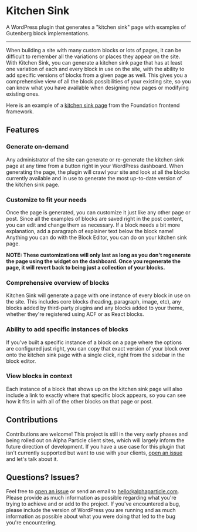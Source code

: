 # Kitchen Sink
A WordPress plugin that generates a "kitchen sink" page with examples of Gutenberg block implementations.

------

When building a site with many custom blocks or lots of pages, it can be difficult to remember all the variations or places they appear on the site. With Kitchen Sink, you can generate a kitchen sink page that has at least one variation of each and every block in use on the site, with the ability to add specific versions of blocks from a given page as well. This gives you a comprehensive view of all the block possibilities of your existing site, so you can know what you have available when designing new pages or modifying existing ones.

Here is an example of a [kitchen sink page](https://get.foundation/sites/docs-v5/components/kitchen_sink.html) from the Foundation frontend framework.

## Features

### Generate on-demand

Any administrator of the site can generate or re-generate the kitchen sink page at any time from a button right in your WordPress dashboard. When generating the page, the plugin will crawl your site and look at all the blocks currently available and in use to generate the most up-to-date version of the kitchen sink page.

### Customize to fit your needs

Once the page is generated, you can customize it just like any other page or post. Since all the examples of blocks are saved right in the post content, you can edit and change them as necessary. If a block needs a bit more explanation, add a paragraph of explainer text below the block name! Anything you can do with the Block Editor, you can do on your kitchen sink page.

**NOTE: These customizations will only last as long as you don't regenerate the page using the widget on the dashboard. Once you regenerate the page, it will revert back to being just a collection of your blocks.**

### Comprehensive overview of blocks

Kitchen Sink will generate a page with one instance of every block in use on the site. This includes core blocks (heading, paragraph, image, etc), any blocks added by third-party plugins and any blocks added to your theme, whether they're registered using ACF or as React blocks.

### Ability to add specific instances of blocks

If you've built a specific instance of a block on a page where the options are configured just right, you can copy that exact version of your block over onto the kitchen sink page with a single click, right from the sidebar in the block editor.

### View blocks in context

Each instance of a block that shows up on the kitchen sink page will also include a link to exactly where that specific block appears, so you can see how it fits in with all of the other blocks on that page or post. 

## Contributions

Contributions are welcome! This project is still in the very early phases and being rolled out on Alpha Particle client sites, which will largely inform the future direction of development. If you have a use case for this plugin that isn't currently supported but want to use with your clients, [open an issue](https://github.com/alphaparticlecode/kitchen-sink/issues/new) and let's talk about it.

## Questions? Issues?

Feel free to [open an issue](https://github.com/alphaparticlecode/kitchen-sink/issues/new) or send an email to [hello@alphaparticle.com](mailto:hellp@alphaparticle.com). Please provide as much information as possible regarding what you're trying to achieve and or add to the project. If you've encountered a bug, please include the version of WordPress you are running and as much information as possible about what you were doing that led to the bug you're encountering.

